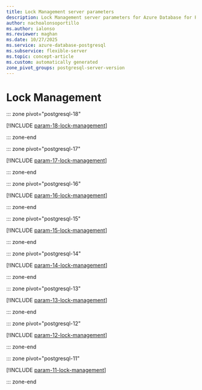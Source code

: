 ```yaml
---
title: Lock Management server parameters
description: Lock Management server parameters for Azure Database for PostgreSQL flexible server.
author: nachoalonsoportillo
ms.author: ialonso
ms.reviewer: maghan
ms.date: 10/27/2025
ms.service: azure-database-postgresql
ms.subservice: flexible-server
ms.topic: concept-article
ms.custom: automatically generated
zone_pivot_groups: postgresql-server-version
---
```

# Lock Management


::: zone pivot="postgresql-18"

[!INCLUDE [param-18-lock-management](./includes/param-18-lock-management.md)]

::: zone-end


::: zone pivot="postgresql-17"

[!INCLUDE [param-17-lock-management](./includes/param-17-lock-management.md)]

::: zone-end


::: zone pivot="postgresql-16"

[!INCLUDE [param-16-lock-management](./includes/param-16-lock-management.md)]

::: zone-end


::: zone pivot="postgresql-15"

[!INCLUDE [param-15-lock-management](./includes/param-15-lock-management.md)]

::: zone-end


::: zone pivot="postgresql-14"

[!INCLUDE [param-14-lock-management](./includes/param-14-lock-management.md)]

::: zone-end


::: zone pivot="postgresql-13"

[!INCLUDE [param-13-lock-management](./includes/param-13-lock-management.md)]

::: zone-end


::: zone pivot="postgresql-12"

[!INCLUDE [param-12-lock-management](./includes/param-12-lock-management.md)]

::: zone-end


::: zone pivot="postgresql-11"

[!INCLUDE [param-11-lock-management](./includes/param-11-lock-management.md)]

::: zone-end


